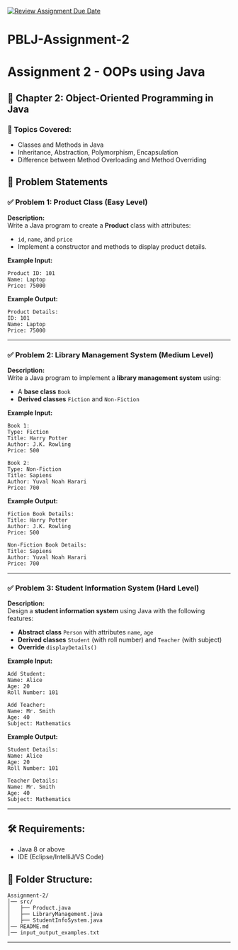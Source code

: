 [![Review Assignment Due Date](https://classroom.github.com/assets/deadline-readme-button-22041afd0340ce965d47ae6ef1cefeee28c7c493a6346c4f15d667ab976d596c.svg)](https://classroom.github.com/a/6EnmyXp5)
# PBLJ-Assignment-2
# Assignment 2 - OOPs using Java

## 📖 Chapter 2: Object-Oriented Programming in Java

### 🔹 Topics Covered:
- Classes and Methods in Java
- Inheritance, Abstraction, Polymorphism, Encapsulation
- Difference between Method Overloading and Method Overriding

## 📝 Problem Statements

### ✅ Problem 1: Product Class (Easy Level)
**Description:**  
Write a Java program to create a **Product** class with attributes:
- `id`, `name`, and `price`
- Implement a constructor and methods to display product details.

**Example Input:**
```
Product ID: 101
Name: Laptop
Price: 75000
```
**Example Output:**
```
Product Details:
ID: 101
Name: Laptop
Price: 75000
```

---

### ✅ Problem 2: Library Management System (Medium Level)
**Description:**  
Write a Java program to implement a **library management system** using:
- A **base class** `Book`
- **Derived classes** `Fiction` and `Non-Fiction`

**Example Input:**
```
Book 1:
Type: Fiction
Title: Harry Potter
Author: J.K. Rowling
Price: 500

Book 2:
Type: Non-Fiction
Title: Sapiens
Author: Yuval Noah Harari
Price: 700
```
**Example Output:**
```
Fiction Book Details:
Title: Harry Potter
Author: J.K. Rowling
Price: 500

Non-Fiction Book Details:
Title: Sapiens
Author: Yuval Noah Harari
Price: 700
```

---

### ✅ Problem 3: Student Information System (Hard Level)
**Description:**  
Design a **student information system** using Java with the following features:
- **Abstract class** `Person` with attributes `name`, `age`
- **Derived classes** `Student` (with roll number) and `Teacher` (with subject)
- **Override** `displayDetails()`

**Example Input:**
```
Add Student:
Name: Alice
Age: 20
Roll Number: 101

Add Teacher:
Name: Mr. Smith
Age: 40
Subject: Mathematics
```
**Example Output:**
```
Student Details:
Name: Alice
Age: 20
Roll Number: 101

Teacher Details:
Name: Mr. Smith
Age: 40
Subject: Mathematics
```

---

## 🛠 Requirements:
- Java 8 or above
- IDE (Eclipse/IntelliJ/VS Code)

## 📂 Folder Structure:
```
Assignment-2/
│── src/
│   ├── Product.java
│   ├── LibraryManagement.java
│   ├── StudentInfoSystem.java
│── README.md
│── input_output_examples.txt
```

---

